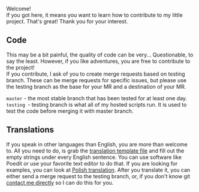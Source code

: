 Welcome!    
If you got here, it means you want to learn how to contribute to my little project. That's great! Thank you for your interest.    

## Code ##
This may be a bit painful, the quality of code can be very... Questionable, to say the least. However, if you like adventures, you are free to contribute to the project!    
If you contribute, I ask of you to create merge requests based on testing branch. These can be merge requests for specific issues, but please use the testing branch as the base for your MR and a destination of your MR.

`master` - the most stable branch that has been tested for at least one day.    
`testing `- testing branch is what all of my hosted scripts run. It is used to test the code before merging it with master branch. 

## Translations ##
If you speak in other languages than English, you are more than welcome to. All you need to do, is grab the [translation template file](rcgcdw.pot) and fill out the empty strings under every English sentence. You can use software like Poedit or use your favorite text editor to do that. If you are looking for examples, you can look at [Polish translation](/locale/pl/LC_MESSAGES/rcgcdw.po). After you translate it, you can either send a merge request to the testing branch, or, if you don't know git [contact me directly](https://minecraft.gamepedia.com/User:Frisk#Contact) so I can do this for you.

